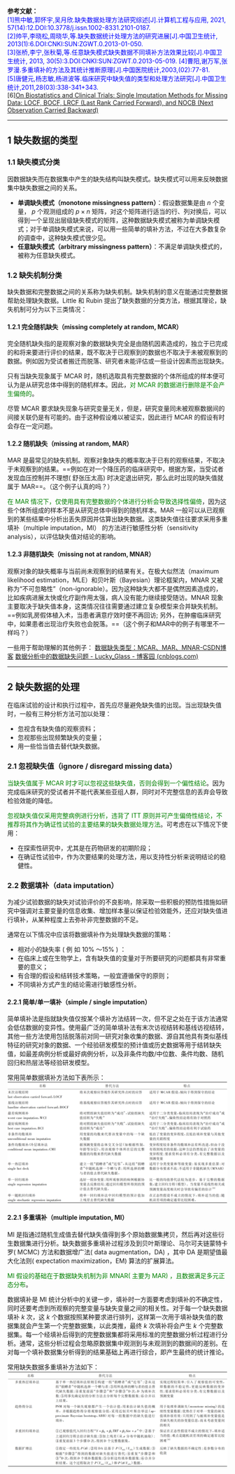 
**参考文献：**  
<font color=blue>[1]熊中敏,郭怀宇,吴月欣.缺失数据处理方法研究综述[J].计算机工程与应用, 2021, 57(14):12.DOI:10.3778/j.issn.1002-8331.2101-0187.</font>    
<font color=blue>[2]帅平,李晓松,周晓华,等.缺失数据统计处理方法的研究进展[J].中国卫生统计, 2013(1):6.DOI:CNKI:SUN:ZGWT.0.2013-01-050.</font>  
<font color=blue>[3]张桥,李宁,张秋菊,等.任意缺失模式缺失数据不同填补方法效果比较[J].中国卫生统计, 2013, 30(5):3.DOI:CNKI:SUN:ZGWT.0.2013-05-019.</font>
<font color=blue>[4]曹阳,谢万军,张罗漫.多重填补的方法及其统计推断原理[J].中国医院统计,2003,(02):77-81.</font>  
<font color=blue>[5]唐健元,杨志敏,杨进波等.临床研究中缺失值的类型和处理方法研究[J].中国卫生统计,2011,28(03):338-341+343.</font>    
\[6\][On Biostatistics and Clinical Trials: Single Imputation Methods for Missing Data: LOCF, BOCF, LRCF (Last Rank Carried Forward), and NOCB (Next Observation Carried Backward)](https://onbiostatistics.blogspot.com/2021/01/single-imputation-methods-for-missing.html)  

******

## 1 缺失数据的类型  
### 1.1 缺失模式分类  

因数据缺失而在数据集中产生的缺失结构叫缺失模式。缺失模式可以用来反映数据集中缺失数据之间的关系。

- **单调缺失模式（monotone missingness pattern）**：假设数据集是由 $n$ 个变量， $p$ 个观测组成的 $p \times n$ 矩阵，对这个矩阵进行适当的行、列对换后，可以得到一个呈现出层级缺失模式的矩阵，这种数据缺失模式被称为单调缺失模式；对于单调缺失模式来说，可以用一些简单的填补方法，不过在大多数复杂的调查中，这种缺失模式很少见。    
- **任意缺失模式（arbitrary missingness pattern）**：不满足单调缺失模式的，被称为任意缺失模式。  

### 1.2 缺失机制分类  

缺失数据和完整数据之间的关系称为缺失机制。缺失机制的意义在能通过完整数据帮助处理缺失数据。Little 和 Rubin 提出了缺失数据的分类方法，根据其理论，缺失机制可分为以下三类情况：

#### 1.2.1 完全随机缺失（missing completely at random, MCAR）  

完全随机缺失指的是观察对象的数据缺失完全是由随机因素造成的，独立于已完成的和将来要进行评价的结果，既不取决于已观察到的数据也不取决于未被观察到的数据。例如因为受试者搬迁而脱落、研究者未能评估或一些设计因素而出现缺失。   

只有当缺失现象属于 MCAR 时，随机选取具有完整数据的个体所组成的样本便可认为是从研究总体中得到的随机样本。因此，<font color=green>对 MCAR 的数据进行删除是不会产生偏倚的</font>。  

尽管 MCAR 要求缺失现象与研究变量无关，但是，研究变量同未被观察数据间的间接关联仍是有可能的。由于这种假设难以被证实，因此进行 MCAR 的假设有时会存在一定问题。  

#### 1.2.2 随机缺失（missing at random, MAR）

MAR 是最常见的缺失机制。观察对象缺失的概率取决于已有的观察结果，不取决于未观察到的结果。==例如在对一个降压药的临床研究中，根据方案，当受试者发现血压控制并不理想( 舒张压太高) 时决定退出研究，那么此时出现的缺失值就属于 MAR==。（这个例子认真的吗？）  

<font color=green>在 MAR 情况下，仅使用具有完整数据的个体进行分析会导致选择性偏倚</font>，因为这些个体所组成的样本不是从研究总体中得到的随机样本。MAR 一般可以从已观察到的某些结果中分析出丢失原因并估算出缺失数据。这类缺失值往往要求采用多重填补（multiple imputation，MI） 的方法进行敏感性分析（sensitivity analysis），以评估缺失值对结论的影响。  

#### 1.2.3 非随机缺失（missing not at random, MNAR）

观察对象的缺失概率与当前尚未观察到的结果有关。在极大似然法（maximum likelihood estimation，MLE）和贝叶斯（Bayesian）理论框架内，MNAR 又被称为“不可忽略性”（non-ignorable）。因为这种缺失大都不是偶然因素造成的，比如疾病进展太快或化疗副作用太强，病人没有能力继续接受随访。MNAR 现象主要取决于缺失值本身，这类情况往往需要通过建立复杂模型来合并缺失机制。==例如乳房假体植入术，当患者满意疗效时便不再回访; 另外，在肿瘤临床研究中，如果患者出现治疗失败也会脱落。==（这个例子和MAR中的例子有哪里不一样吗？）    



一些用于帮助理解的其他例子：
[数据缺失类型：MCAR、MAR、MNAR-CSDN博客](https://blog.csdn.net/whq___/article/details/122649874)
[数据分析中的数据缺失问题 - Lucky_Glass - 博客园 (cnblogs.com)](https://www.cnblogs.com/LuckyGlass-blog/p/17705881.html)



******

## 2 缺失数据的处理  

在临床试验的设计和执行过程中，首先应尽量避免缺失值的出现。当出现缺失值时，一般有三种分析方法可加以处理：

- 忽视含有缺失值的观察资料；  
- 忽视那些出现频繁缺失的变量；  
- 用一些恰当值去替代缺失数据。  

### 2.1 忽视缺失值（ignore / disregard missing data）  

<font color=green>当缺失值属于 MCAR 时才可以忽视这些缺失值，否则会得到一个偏性结论</font>。因为完成临床研究的受试者并不能代表某些亚组人群，同时对不完整信息的丢弃会导致检验效能的降低。  

<font color=green>忽视缺失值仅采用完整病例进行分析，违背了 ITT 原则并可产生偏倚性结论，不推荐将其作为确证性试验的主要结果的缺失数据处理方法</font>。可考虑在以下情况下使用：

- 在探索性研究中，尤其是在药物研发的初期阶段；
- 在确证性试验中，作为次要结果的处理方法，用以支持性分析来说明结论的稳健性。  

### 2.2 数据填补（data imputation）  

为减少试验数据的缺失对试验评价的不良影响，除采取一些积极的预防性措施如研究中强调对主要变量的信息收集、增加样本量以保证检验效能外，还应对缺失值进行填补，从某种程度上去弥补非完整数据的不足。

通常在以下情况中应该将数据填补作为处理缺失数据的策略：

- 相对小的缺失率 ( 例 如 10% ～15% ) ：
- 在临床上或在生物学上，含有缺失值的变量对于所要研究的问题都具有非常重要的意义；
- 有合理的假设和结转技术策略，一般宜遵循保守的原则；
- 不同填补方式产生的结论需进行敏感性分析。  

#### 2.2.1 简单/单一填补（simple / single imputation）  

简单填补法是指就缺失值仅按某个填补方法结转一次，但不足之处在于该方法通常会低估数据的变异性。使用最广泛的简单填补法有末次访视结转和基线访视结转，其他一些方法使用包括脱落前对同一研究对象收集的数据、源自其他具有类似基线特征的研究对象的数据、一个经验研发模型的预计值或历史数据等用于结转缺失值，如最差病例分析或最好病例分析，以及非条件均数/中位数、条件均数、随机回归和热层法等经验研发模型。  

常用简单数据填补方法如下表所示：  
![figure1](./assets/figure1.png#pic_center)  

#### 2.2.1 多重填补（multiple imputation, MI）  

MI 是指通过随机生成值去替代缺失值得到多个原始数据集拷贝，然后再对这些衍生数据集进行分析。缺失数据多重填补过程涉及到贝叶斯理论、马尔可夫链蒙特卡罗( MCMC) 方法和数据增广法( data augmentation，DA) ，其中 DA 是期望值最大化法则( expectation maximization，EM) 算法的扩展算法。  

<font color=green>MI 假设的基础在于数据缺失机制为非 MNAR( 主要为 MAR) ，且数据满足多元正态分布</font>。  

数据填补是 MI 统计分析中的关键一步，填补时一方面要考虑到填补的不确定性，同时还要考虑到所观察的完整变量与缺失变量之间的相关性。对于每一个缺失数据填补 $k$ 次，这 $k$ 个数据按照某种要求进行排列，这样第一次用于填补缺失值的数据集就会产生第一个完整数据集，以此类推，最终 $k$ 次填补将会产生 $k$ 个完整数据集。每一个经填补后得到的完整数据集都将采用标准的完整数据分析过程进行分析。通常，这些分析过程会忽略原数据集中观测到与未观测到的数据间的差别。在对每一个填补数据集分析得到的结果基础上再进行综合，即产生最终的统计推论。  

常用缺失数据多重填补方法如下：
![figure2](./assets/2024-01-09-002.png#pic_center)  